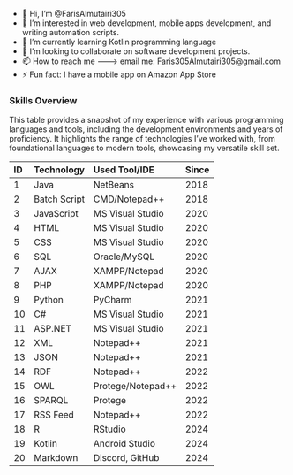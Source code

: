 - 👋 Hi, I’m @FarisAlmutairi305
- 👀 I’m interested in web development, mobile apps development, and writing automation scripts.
- 🌱 I’m currently learning Kotlin programming language
- 💞️ I’m looking to collaborate on software development projects.
- 📫 How to reach me ---> email me: Faris305Almutairi305@gmail.com
- ⚡ Fun fact: I have a mobile app on Amazon App Store

<!---
FarisAlmutairi305/FarisAlmutairi305 is a ✨ special ✨ repository because its `README.md` (this file) appears on your GitHub profile.
You can click the Preview link to take a look at your changes.
--->

### Skills Overview

This table provides a snapshot of my experience with various programming languages and tools, including the development environments and years of proficiency. It highlights the range of technologies I’ve worked with, from foundational languages to modern tools, showcasing my versatile skill set.

|ID    | Technology | Used Tool/IDE    | Since|
| :--- | :--------- | :--------------- | :----| 
|1 | Java           | NetBeans         | 2018 |
|2 | Batch Script   | CMD/Notepad++    | 2018 |
|3 | JavaScript     | MS Visual Studio | 2020 |
|4 | HTML           | MS Visual Studio | 2020 |
|5 | CSS            | MS Visual Studio | 2020 |
|6 | SQL            | Oracle/MySQL     | 2020 |
|7 | AJAX           | XAMPP/Notepad    | 2020 |
|8 | PHP            | XAMPP/Notepad    | 2020 |
|9 | Python         | PyCharm          | 2021 |
|10| C#             | MS Visual Studio | 2021 |
|11| ASP.NET        | MS Visual Studio | 2021 |
|12| XML            | Notepad++        | 2021 |
|13| JSON           | Notepad++        | 2021 |
|14| RDF            | Notepad++        | 2022 |
|15| OWL            | Protege/Notepad++| 2022 |
|16| SPARQL         | Protege          | 2022 |
|17| RSS Feed       | Notepad++        | 2022 |
|18| R              | RStudio          | 2024 |
|19| Kotlin         | Android Studio   | 2024 |
|20| Markdown       | Discord, GitHub  | 2024 |
